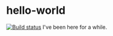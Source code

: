 # hello-world
[![Build status](https://ci.appveyor.com/api/projects/status/8d46g1ob6t9raro8?svg=true)](https://ci.appveyor.com/project/jajupmochi/hello-world)
I've been here for a while.
